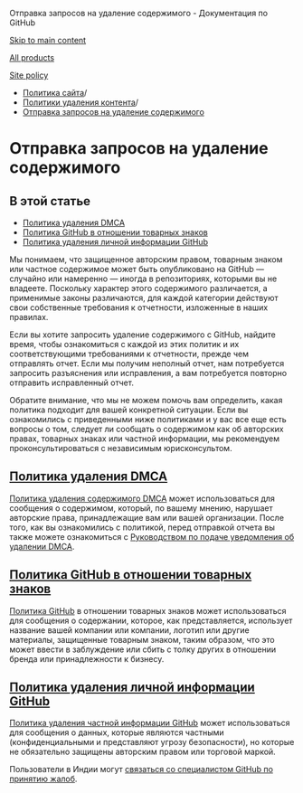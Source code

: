 Отправка запросов на удаление содержимого - Документация по GitHub

[Skip to main content](#main-content)

[All products](/ru)

[Site policy](/site-policy)

* [Политика сайта](/ru/site-policy)/
* [Политики удаления контента](/ru/site-policy/content-removal-policies)/
* [Отправка запросов на удаление содержимого](/ru/site-policy/content-removal-policies/submitting-content-removal-requests)

Отправка запросов на удаление содержимого
==========

В этой статье
----------

* [Политика удаления DMCA](#dmca-takedown-policy)
* [Политика GitHub в отношении товарных знаков](#github-trademark-policy)
* [Политика удаления личной информации GitHub](#github-private-information-removal-policy)

Мы понимаем, что защищенное авторским правом, товарным знаком или частное содержимое может быть опубликовано на GitHub — случайно или намеренно — иногда в репозиториях, которыми вы не владеете. Поскольку характер этого содержимого различается, а применимые законы различаются, для каждой категории действуют свои собственные требования к отчетности, изложенные в наших правилах.

Если вы хотите запросить удаление содержимого с GitHub, найдите время, чтобы ознакомиться с каждой из этих политик и их соответствующими требованиями к отчетности, прежде чем отправлять отчет. Если мы получим неполный отчет, нам потребуется запросить разъяснения или исправления, а вам потребуется повторно отправить исправленный отчет.

Обратите внимание, что мы не можем помочь вам определить, какая политика подходит для вашей конкретной ситуации. Если вы ознакомились с приведенными ниже политиками и у вас все еще есть вопросы о том, следует ли сообщать о содержимом как об авторских правах, товарных знаках или частной информации, мы рекомендуем проконсультироваться с независимым юрисконсультом.

[Политика удаления DMCA](#dmca-takedown-policy)
----------

[Политика удаления содержимого DMCA](/ru/site-policy/content-removal-policies/dmca-takedown-policy) может использоваться для сообщения о содержимом, который, по вашему мнению, нарушает авторские права, принадлежащие вам или вашей организации. После того, как вы ознакомились с политикой, перед отправкой отчета вы также можете ознакомиться с [Руководством по подаче уведомления об удалении DMCA](/ru/site-policy/content-removal-policies/guide-to-submitting-a-dmca-takedown-notice).

[Политика GitHub в отношении товарных знаков](#github-trademark-policy)
----------

[Политика GitHub](/ru/site-policy/content-removal-policies/github-trademark-policy) в отношении товарных знаков может использоваться для сообщения о содержании, которое, как представляется, использует название вашей компании или компании, логотип или другие материалы, защищенные товарным знаком, таким образом, что это может ввести в заблуждение или сбить с толку других в отношении бренда или принадлежности к бизнесу.

[Политика удаления личной информации GitHub](#github-private-information-removal-policy)
----------

[Политика удаления частной информации GitHub](/ru/site-policy/content-removal-policies/github-private-information-removal-policy) может использоваться для сообщения о данных, которые являются частными (конфиденциальными и представляют угрозу безопасности), но которые не обязательно защищены авторским правом или торговой маркой.

Пользователи в Индии могут [связаться со специалистом GitHub по принятию жалоб](https://support.github.com/contact/india-grievance-officer).
